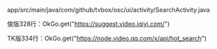 app/src/main/java/com/github/tvbox/osc/ui/activity/SearchActivity.java

俊版328行：OkGo.<String>get("https://suggest.video.iqiyi.com/")

TK版334行：OkGo.<String>get("https://node.video.qq.com/x/api/hot_search")
